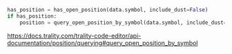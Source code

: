 ```python
has_position = has_open_position(data.symbol, include_dust=False)
if has_position:
    position = query_open_position_by_symbol(data.symbol, include_dust=False)
```

https://docs.trality.com/trality-code-editor/api-documentation/position/querying#query_open_position_by_symbol
